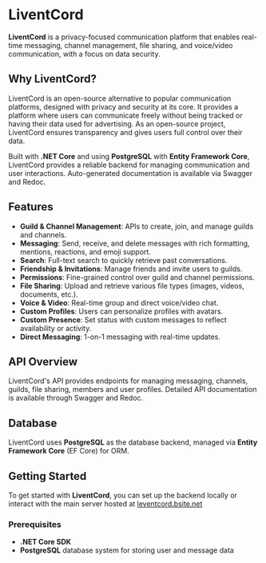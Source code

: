 # LiventCord

**LiventCord** is a privacy-focused communication platform that enables real-time messaging, channel management, file sharing, and voice/video communication, with a focus on data security.

## Why LiventCord?

LiventCord is an open-source alternative to popular communication platforms, designed with privacy and security at its core. It provides a platform where users can communicate freely without being tracked or having their data used for advertising. As an open-source project, LiventCord ensures transparency and gives users full control over their data.

Built with **.NET Core** and using **PostgreSQL** with **Entity Framework Core**, LiventCord provides a reliable backend for managing communication and user interactions. Auto-generated documentation is available via Swagger and Redoc.

## Features

- **Guild & Channel Management**: APIs to create, join, and manage guilds and channels.
- **Messaging**: Send, receive, and delete messages with rich formatting, mentions, reactions, and emoji support.
- **Search**: Full-text search to quickly retrieve past conversations.
- **Friendship & Invitations**: Manage friends and invite users to guilds.
- **Permissions**: Fine-grained control over guild and channel permissions.
- **File Sharing**: Upload and retrieve various file types (images, videos, documents, etc.).
- **Voice & Video**: Real-time group and direct voice/video chat.
- **Custom Profiles**: Users can personalize profiles with avatars.
- **Custom Presence**: Set status with custom messages to reflect availability or activity.
- **Direct Messaging**: 1-on-1 messaging with real-time updates.


## API Overview

LiventCord's API provides endpoints for managing messaging, channels, guilds, file sharing, members and user profiles. Detailed API documentation is available through Swagger and Redoc.

## Database

LiventCord uses **PostgreSQL** as the database backend, managed via **Entity Framework Core** (EF Core) for ORM.

## Getting Started

To get started with **LiventCord**, you can set up the backend locally or interact with the main server hosted at [leventcord.bsite.net](https://leventcord.bsite.net)

### Prerequisites

- **.NET Core SDK**
- **PostgreSQL** database system for storing user and message data
